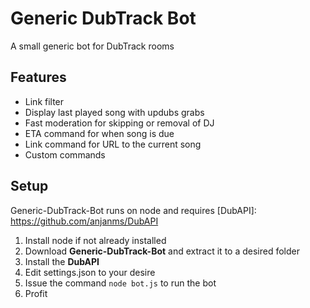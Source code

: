 # Generic DubTrack Bot
A small generic bot for DubTrack rooms

## Features
- Link filter
- Display last played song with updubs grabs
- Fast moderation for skipping or removal of DJ
- ETA command for when song is due
- Link command for URL to the current song
- Custom commands

## Setup
Generic-DubTrack-Bot runs on node and requires [DubAPI]: https://github.com/anjanms/DubAPI<br>
1. Install node if not already installed<br>
2. Download **Generic-DubTrack-Bot** and extract it to a desired folder<br>
3. Install the **DubAPI**<br>
4. Edit settings.json to your desire<br>
5. Issue the command ```node bot.js``` to run the bot<br>
6. Profit







